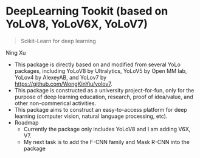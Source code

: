 # DeepLearning Tookit (based on YoLoV8, YoLoV6X, YoLoV7)
> Scikit-Learn for deep learning

Ning Xu 

* This package is directly based on and modified from several YoLo packages, including YoLoV8 by Ultralytics, YoLoV5 by Open MM lab, YoLov4 by AlexeyAB, and YoLov7 by https://github.com/WongKinYiu/yolov7.
* This package is constructed as a university project-for-fun, only for the purpose of deep learning education, research, proof of idea/value, and other non-commerical activities.
* This package aims to construct an easy-to-access platform for deep learning (computer vision, natural language processing, etc).
* Roadmap
  * Currently the package only includes YoLoV8 and I am adding V6X, V7.
  * My next task is to add the F-CNN family and Mask R-CNN into the package
